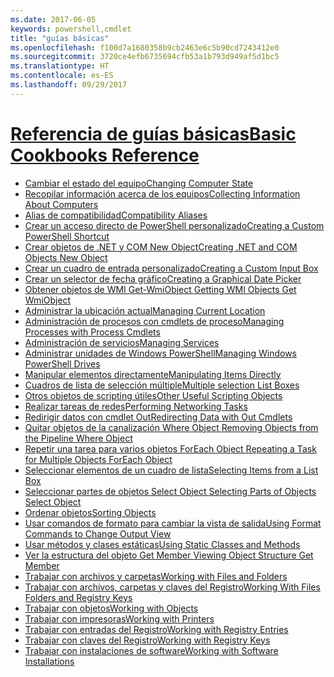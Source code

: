 ```yaml
---
ms.date: 2017-06-05
keywords: powershell,cmdlet
title: "guías básicas"
ms.openlocfilehash: f100d7a1680358b9cb2463e6c5b90cd7243412e0
ms.sourcegitcommit: 3720ce4efb6735694cfb53a1b793d949af5d1bc5
ms.translationtype: HT
ms.contentlocale: es-ES
ms.lasthandoff: 09/29/2017
---
```

# <a name="basic-cookbooks-referencecookbooksbasic-cookbooks-referencemd"></a>[<span data-ttu-id="4d652-103">Referencia de guías básicas</span><span class="sxs-lookup"><span data-stu-id="4d652-103">Basic Cookbooks Reference</span></span>](cookbooks/basic-cookbooks-reference.md)

- [<span data-ttu-id="4d652-104">Cambiar el estado del equipo</span><span class="sxs-lookup"><span data-stu-id="4d652-104">Changing Computer State</span></span>](cookbooks/Changing-Computer-State.md)
- [<span data-ttu-id="4d652-105">Recopilar información acerca de los equipos</span><span class="sxs-lookup"><span data-stu-id="4d652-105">Collecting Information About Computers</span></span>](cookbooks/Collecting-Information-About-Computers.md)
- [<span data-ttu-id="4d652-106">Alias de compatibilidad</span><span class="sxs-lookup"><span data-stu-id="4d652-106">Compatibility Aliases</span></span>](cookbooks/Appendix-1---Compatibility-Aliases.md)
- [<span data-ttu-id="4d652-107">Crear un acceso directo de PowerShell personalizado</span><span class="sxs-lookup"><span data-stu-id="4d652-107">Creating a Custom PowerShell Shortcut</span></span>](cookbooks/Appendix-2---Creating-a-Custom-PowerShell-Shortcut.md)
- [<span data-ttu-id="4d652-108">Crear objetos de .NET y COM  New Object</span><span class="sxs-lookup"><span data-stu-id="4d652-108">Creating .NET and COM Objects  New Object </span></span>](cookbooks/Creating-.NET-and-COM-Objects--New-Object-.md)
- [<span data-ttu-id="4d652-109">Crear un cuadro de entrada personalizado</span><span class="sxs-lookup"><span data-stu-id="4d652-109">Creating a Custom Input Box</span></span>](cookbooks/Creating-a-Custom-Input-Box.md)
- [<span data-ttu-id="4d652-110">Crear un selector de fecha gráfico</span><span class="sxs-lookup"><span data-stu-id="4d652-110">Creating a Graphical Date Picker</span></span>](cookbooks/Creating-a-Graphical-Date-Picker.md)
- [<span data-ttu-id="4d652-111">Obtener objetos de WMI  Get-WmiObject </span><span class="sxs-lookup"><span data-stu-id="4d652-111">Getting WMI Objects  Get WmiObject </span></span>](cookbooks/Getting-WMI-Objects--Get-WmiObject-.md)
- [<span data-ttu-id="4d652-112">Administrar la ubicación actual</span><span class="sxs-lookup"><span data-stu-id="4d652-112">Managing Current Location</span></span>](cookbooks/Managing-Current-Location.md)
- [<span data-ttu-id="4d652-113">Administración de procesos con cmdlets de proceso</span><span class="sxs-lookup"><span data-stu-id="4d652-113">Managing Processes with Process Cmdlets</span></span>](cookbooks/Managing-Processes-with-Process-Cmdlets.md)
- [<span data-ttu-id="4d652-114">Administración de servicios</span><span class="sxs-lookup"><span data-stu-id="4d652-114">Managing Services</span></span>](cookbooks/Managing-Services.md)
- [<span data-ttu-id="4d652-115">Administrar unidades de Windows PowerShell</span><span class="sxs-lookup"><span data-stu-id="4d652-115">Managing Windows PowerShell Drives</span></span>](cookbooks/Managing-Windows-PowerShell-Drives.md)
- [<span data-ttu-id="4d652-116">Manipular elementos directamente</span><span class="sxs-lookup"><span data-stu-id="4d652-116">Manipulating Items Directly</span></span>](cookbooks/Manipulating-Items-Directly.md)
- [<span data-ttu-id="4d652-117">Cuadros de lista de selección múltiple</span><span class="sxs-lookup"><span data-stu-id="4d652-117">Multiple selection List Boxes</span></span>](cookbooks/Multiple-selection-List-Boxes.md)
- [<span data-ttu-id="4d652-118">Otros objetos de scripting útiles</span><span class="sxs-lookup"><span data-stu-id="4d652-118">Other Useful Scripting Objects</span></span>](cookbooks/Other-Useful-Scripting-Objects.md)
- [<span data-ttu-id="4d652-119">Realizar tareas de redes</span><span class="sxs-lookup"><span data-stu-id="4d652-119">Performing Networking Tasks</span></span>](cookbooks/Performing-Networking-Tasks.md)
- [<span data-ttu-id="4d652-120">Redirigir datos con cmdlet   Out</span><span class="sxs-lookup"><span data-stu-id="4d652-120">Redirecting Data with Out   Cmdlets</span></span>](cookbooks/Redirecting-Data-with-Out---Cmdlets.md)
- [<span data-ttu-id="4d652-121">Quitar objetos de la canalización  Where Object </span><span class="sxs-lookup"><span data-stu-id="4d652-121">Removing Objects from the Pipeline  Where Object </span></span>](cookbooks/Removing-Objects-from-the-Pipeline--Where-Object-.md)
- [<span data-ttu-id="4d652-122">Repetir una tarea para varios objetos  ForEach Object </span><span class="sxs-lookup"><span data-stu-id="4d652-122">Repeating a Task for Multiple Objects  ForEach Object </span></span>](cookbooks/Repeating-a-Task-for-Multiple-Objects--ForEach-Object-.md)
- [<span data-ttu-id="4d652-123">Seleccionar elementos de un cuadro de lista</span><span class="sxs-lookup"><span data-stu-id="4d652-123">Selecting Items from a List Box</span></span>](cookbooks/Selecting-Items-from-a-List-Box.md)
- [<span data-ttu-id="4d652-124">Seleccionar partes de objetos  Select Object </span><span class="sxs-lookup"><span data-stu-id="4d652-124">Selecting Parts of Objects  Select Object </span></span>](cookbooks/Selecting-Parts-of-Objects--Select-Object-.md)
- [<span data-ttu-id="4d652-125">Ordenar objetos</span><span class="sxs-lookup"><span data-stu-id="4d652-125">Sorting Objects</span></span>](cookbooks/Sorting-Objects.md)
- [<span data-ttu-id="4d652-126">Usar comandos de formato para cambiar la vista de salida</span><span class="sxs-lookup"><span data-stu-id="4d652-126">Using Format Commands to Change Output View</span></span>](cookbooks/Using-Format-Commands-to-Change-Output-View.md)
- [<span data-ttu-id="4d652-127">Usar métodos y clases estáticas</span><span class="sxs-lookup"><span data-stu-id="4d652-127">Using Static Classes and Methods</span></span>](cookbooks/Using-Static-Classes-and-Methods.md)
- [<span data-ttu-id="4d652-128">Ver la estructura del objeto   Get Member </span><span class="sxs-lookup"><span data-stu-id="4d652-128">Viewing Object Structure  Get Member </span></span>](cookbooks/Viewing-Object-Structure--Get-Member-.md)
- [<span data-ttu-id="4d652-129">Trabajar con archivos y carpetas</span><span class="sxs-lookup"><span data-stu-id="4d652-129">Working with Files and Folders</span></span>](cookbooks/Working-with-Files-and-Folders.md)
- [<span data-ttu-id="4d652-130">Trabajar con archivos, carpetas y claves del Registro</span><span class="sxs-lookup"><span data-stu-id="4d652-130">Working With Files Folders and Registry Keys</span></span>](cookbooks/Working-With-Files-Folders-and-Registry-Keys.md)
- [<span data-ttu-id="4d652-131">Trabajar con objetos</span><span class="sxs-lookup"><span data-stu-id="4d652-131">Working with Objects</span></span>](cookbooks/Working-with-Objects.md)
- [<span data-ttu-id="4d652-132">Trabajar con impresoras</span><span class="sxs-lookup"><span data-stu-id="4d652-132">Working with Printers</span></span>](cookbooks/Working-with-Printers.md)
- [<span data-ttu-id="4d652-133">Trabajar con entradas del Registro</span><span class="sxs-lookup"><span data-stu-id="4d652-133">Working with Registry Entries</span></span>](cookbooks/Working-with-Registry-Entries.md)
- [<span data-ttu-id="4d652-134">Trabajar con claves del Registro</span><span class="sxs-lookup"><span data-stu-id="4d652-134">Working with Registry Keys</span></span>](cookbooks/Working-with-Registry-Keys.md)
- [<span data-ttu-id="4d652-135">Trabajar con instalaciones de software</span><span class="sxs-lookup"><span data-stu-id="4d652-135">Working with Software Installations</span></span>](cookbooks/Working-with-Software-Installations.md)

